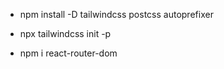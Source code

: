 - npm install -D tailwindcss postcss autoprefixer

- npx tailwindcss init -p

- npm i react-router-dom
